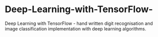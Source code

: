 # Deep-Learning-with-TensorFlow-
Deep Learning with TensorFlow - hand written digit recognisation and image classification implementation with deep learning algorithms.
